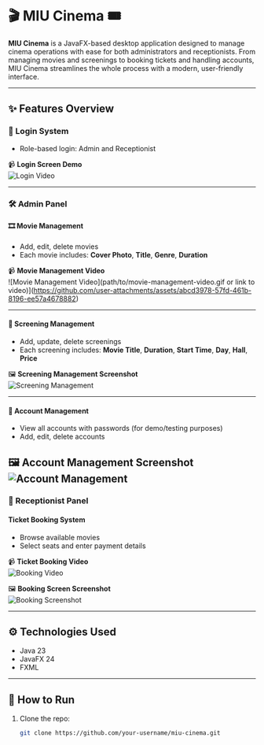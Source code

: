 # 🎬 MIU Cinema 🎟️

**MIU Cinema** is a JavaFX-based desktop application designed to manage cinema operations with ease for both administrators and receptionists. From managing movies and screenings to booking tickets and handling accounts, MIU Cinema streamlines the whole process with a modern, user-friendly interface.

---

## ✨ Features Overview

### 🔐 Login System
- Role-based login: Admin and Receptionist

📹 **Login Screen Demo**  
![Login Video](https://github.com/user-attachments/assets/5d4747d5-fd11-4e23-96a4-94fb02c2f47b)


---

### 🛠️ Admin Panel

#### 🎞️ Movie Management
- Add, edit, delete movies
- Each movie includes: **Cover Photo**, **Title**, **Genre**, **Duration**

📹 **Movie Management Video**  
![Movie Management Video](path/to/movie-management-video.gif or link to video)](https://github.com/user-attachments/assets/abcd3978-57fd-461b-8196-ee57a4678882)


---

#### 🎥 Screening Management
- Add, update, delete screenings
- Each screening includes: **Movie Title**, **Duration**, **Start Time**, **Day**, **Hall**, **Price**

🖼️ **Screening Management Screenshot**  
![Screening Management](https://github.com/user-attachments/assets/0d87c80d-9eed-420d-80b5-e193515c1ce3)

---

#### 👤 Account Management
- View all accounts with passwords (for demo/testing purposes)
- Add, edit, delete accounts

🖼️ **Account Management Screenshot**  
![Account Management](https://github.com/user-attachments/assets/6e11ab21-98bf-4fd2-bc15-2570f175ad57)
---

### 🎫 Receptionist Panel

#### Ticket Booking System
- Browse available movies
- Select seats and enter payment details

📹 **Ticket Booking Video**  
![Booking Video](https://github.com/user-attachments/assets/75153f3d-ea39-4b2c-8c8f-243c950c2c1c)

🖼️ **Booking Screen Screenshot**  
![Booking Screenshot](https://github.com/user-attachments/assets/d1384b40-2c75-4215-8918-0c4ea66becce)

---

## ⚙️ Technologies Used

- Java 23
- JavaFX 24
- FXML

---

## 🚀 How to Run

1. Clone the repo:
   ```bash
   git clone https://github.com/your-username/miu-cinema.git
